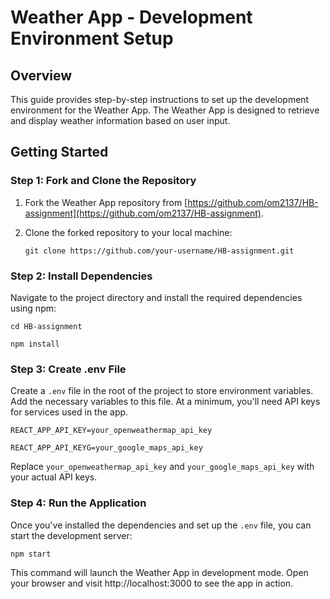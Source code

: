 # Weather App - Development Environment Setup

## Overview

This guide provides step-by-step instructions to set up the development environment for the Weather App. The Weather App is designed to retrieve and display weather information based on user input.

## Getting Started

### Step 1: Fork and Clone the Repository

1.  Fork the Weather App repository from [https://github.com/om2137/HB-assignment](https://github.com/om2137/HB-assignment).
    
2.  Clone the forked repository to your local machine:
    
    `git clone https://github.com/your-username/HB-assignment.git` 
    

### Step 2: Install Dependencies

Navigate to the project directory and install the required dependencies using npm:

`cd HB-assignment`

`npm install` 

### Step 3: Create .env File

Create a `.env` file in the root of the project to store environment variables. Add the necessary variables to this file. At a minimum, you'll need API keys for services used in the app.

`REACT_APP_API_KEY=your_openweathermap_api_key`

`REACT_APP_API_KEYG=your_google_maps_api_key` 

Replace `your_openweathermap_api_key` and `your_google_maps_api_key` with your actual API keys.

### Step 4: Run the Application

Once you've installed the dependencies and set up the `.env` file, you can start the development server:

`npm start` 

This command will launch the Weather App in development mode. Open your browser and visit http://localhost:3000 to see the app in action.
